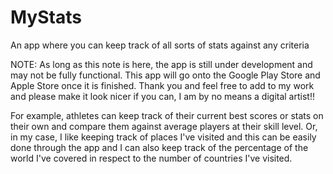 # MyStats
An app where you can keep track of all sorts of stats against any criteria

NOTE: As long as this note is here, the app is still under development and may not be fully functional. This app will go onto the Google Play Store and Apple Store once it is finished. Thank you and feel free to add to my work and please make it look nicer if you can, I am by no means a digital artist!!

For example, athletes can keep track of their current best scores or stats on their own and compare them against average players at their skill level. Or, in my case, I like keeping track of places I've visited and this can be easily done through the app and I can also keep track of the percentage of the world I've covered in respect to the number of countries I've visited. 
